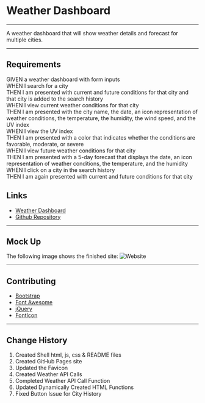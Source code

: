 # Weather Dashboard

---

A weather dashboard that will show weather details and forecast for multiple cities. 

---

## Requirements

GIVEN a weather dashboard with form inputs \
WHEN I search for a city \
THEN I am presented with current and future conditions for that city and that city is added to the search history \
WHEN I view current weather conditions for that city \
THEN I am presented with the city name, the date, an icon representation of weather conditions, the temperature, the humidity, the wind speed, and the UV index \
WHEN I view the UV index \
THEN I am presented with a color that indicates whether the conditions are favorable, moderate, or severe \
WHEN I view future weather conditions for that city \
THEN I am presented with a 5-day forecast that displays the date, an icon representation of weather conditions, the temperature, and the humidity \
WHEN I click on a city in the search history \
THEN I am again presented with current and future conditions for that city

## Links

* [Weather Dashboard](https://jondnv.github.io/WeatherDashboard/)
* [Github Repository](https://github.com/JonDnv/WeatherDashboard)
  
---

## Mock Up

The following image shows the finished site:
![Website]()

---

## Contributing

* [Bootstrap](https://getbootstrap.com/)
* [Font Awesome](https://fontawesome.com/)
* [jQuery](https://jquery.com/)
* [FontIcon](https://gauger.io/fonticon/)

---

## Change History

 1. Created Shell html, js, css & README files
 2. Created GitHub Pages site
 3. Updated the Favicon
 4. Created Weather API Calls
 5. Completed Weather API Call Function
 6. Updated Dynamically Created HTML Functions
 7. Fixed Button Issue for City History